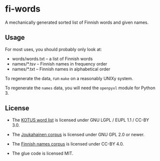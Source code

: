 # fi-words

A mechanically generated sorted list of Finnish words and given names.

## Usage

For most uses, you should probably only look at:

* words/words.txt – a list of Finnish words
* names/*.tsv – Finnish names in frequency order
* names/*.txt – Finnish names in alphabetical order

To regenerate the data, run `make` on a reasonably UNIXy system.

To regenerate the `names` data, you will need the `openpyxl` module for Python 3.

## License

* The [KOTUS word list](https://kaino.kotus.fi/sanat/nykysuomi/) is licensed under GNU LGPL / EUPL 1.1 / CC-BY 3.0.
* The [Joukahainen corpus](https://joukahainen.puimula.org/) is licensed under GNU GPL 2.0 or newer.
* The [Finnish names corpus](https://www.avoindata.fi/data/fi/dataset/none) is licensed under CC-BY 4.0.

* The glue code is licensed MIT.
